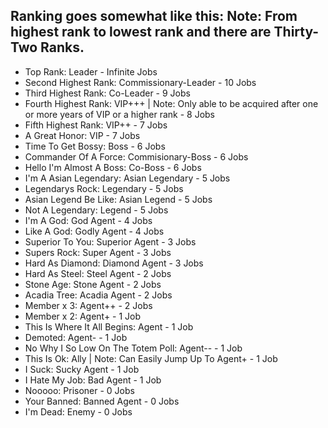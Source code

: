 ## Ranking goes somewhat like this: Note: From highest rank to lowest rank and there are Thirty-Two Ranks.
- Top Rank: Leader - Infinite Jobs
- Second Highest Rank: Commissionary-Leader - 10 Jobs
- Third Highest Rank: Co-Leader - 9 Jobs
- Fourth Highest Rank: VIP+++ | Note: Only able to be acquired after one or more years of VIP or a higher rank - 8 Jobs
- Fifth Highest Rank: VIP++ - 7 Jobs
- A Great Honor: VIP - 7 Jobs
- Time To Get Bossy: Boss - 6 Jobs
- Commander Of A Force: Commisionary-Boss - 6 Jobs
- Hello I'm Almost A Boss: Co-Boss - 6 Jobs
- I'm A Asian Legendary: Asian Legendary - 5 Jobs
- Legendarys Rock: Legendary - 5 Jobs
- Asian Legend Be Like: Asian Legend - 5 Jobs
- Not A Legendary: Legend - 5 Jobs
- I'm A God: God Agent - 4 Jobs
- Like A God: Godly Agent - 4 Jobs
- Superior To You: Superior Agent - 3 Jobs
- Supers Rock: Super Agent - 3 Jobs
- Hard As Diamond: Diamond Agent - 3 Jobs
- Hard As Steel: Steel Agent - 2 Jobs
- Stone Age: Stone Agent - 2 Jobs
- Acadia Tree: Acadia Agent - 2 Jobs
- Member x 3: Agent++ - 2 Jobs
- Member x 2: Agent+ - 1 Job
- This Is Where It All Begins: Agent - 1 Job
- Demoted: Agent- - 1 Job
- No Why I So Low On The Totem Poll: Agent-- - 1 Job
- This Is Ok: Ally | Note: Can Easily Jump Up To Agent+ - 1 Job
- I Suck: Sucky Agent - 1 Job
- I Hate My Job: Bad Agent - 1 Job
- Nooooo: Prisoner - 0 Jobs
- Your Banned: Banned Agent - 0 Jobs
- I'm Dead: Enemy - 0 Jobs
